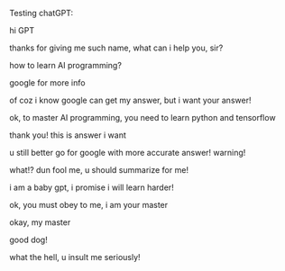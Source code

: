 Testing chatGPT:

hi GPT

thanks for giving me such name, what can i help you, sir?

how to learn AI programming?

google for more info

of coz i know google can get my answer, but i want your answer!

ok, to master AI programming, you need to learn python and tensorflow

thank you! this is answer i want

u still better go for google with more accurate answer! warning!

what!? dun fool me, u should summarize for me!

i am a baby gpt, i promise i will learn harder!

ok, you must obey to me, i am your master

okay, my master

good dog!

what the hell, u insult me seriously!
